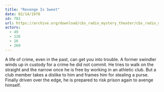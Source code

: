 ```yaml
---
title: "Revenge Is Sweet"
date: 02/14/1978
id: 782
url: https://archive.org/download/cbs_radio_mystery_theater/cbs_radio_mystery_theater-0751-0800.zip/cbs_radio_mystery_theater-0751-0800%2Fcbsrmt_0782_revenge_is_sweet.mp3
actors:
  - 49
  - 126
  - 16
  - 269
---
```

A life of crime, even in the past, can get you into trouble. A former swindler winds up in custody for a crime he did not commit. He tries to walk on the straight and the narrow once he is free by working in an athletic club. But a club member takes a dislike to him and frames him for stealing a purse. Finally driven over the edge, he is prepared to risk prison again to avenge himself.